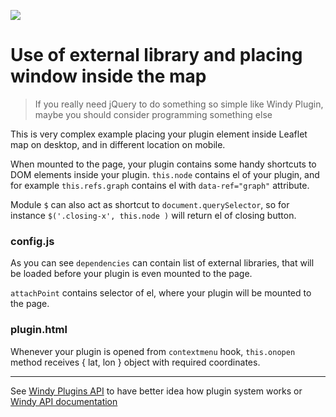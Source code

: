 ![](https://www.windy.com/img/windy-plugins/example05.gif)

# Use of external library and placing window inside the map

> If you really need jQuery to do something so simple like Windy Plugin, maybe
> you should consider programming something else

This is very complex example placing your plugin element inside Leaflet map on desktop, and in different location on mobile.

When mounted to the page, your plugin contains some handy shortcuts to DOM elements inside your plugin. `this.node` contains el of your plugin, and for example `this.refs.graph` contains el with `data-ref="graph"` attribute.

Module `$` can also act as shortcut to `document.querySelector`, so for instance `$('.closing-x', this.node )` will return el of closing button.

### config.js

As you can see `dependencies` can contain list of external libraries, that will be loaded before your plugin is even mounted to the page.

`attachPoint` contains selector of el, where your plugin will be mounted to the page.

### plugin.html

Whenever your plugin is opened from `contextmenu` hook, `this.onopen` method receives { lat, lon } object with required coordinates.

---

See [Windy Plugins API](../../docs/WINDY_PLUGIN.md) to have better idea how plugin system works or [Windy API documentation](../../docs/WINDY_API.md)
